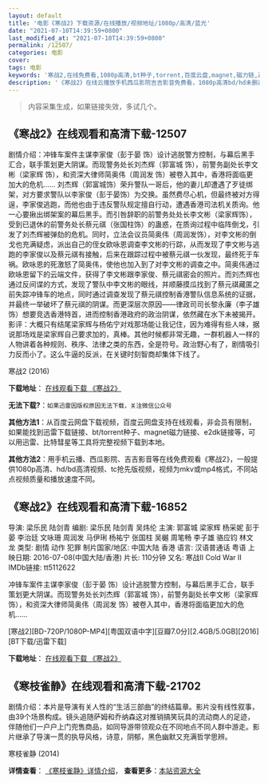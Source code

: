 ```yaml
---
layout: default
title: '电影《寒战2》下载资源/在线播放/视频地址/1080p/高清/蓝光'
date: "2021-07-10T14:39:59+0800"
last_modified_at: "2021-07-10T14:39:59+0800"
permalink: /12507/
categories: 电影
cover:
tags: 电影
keywords: '寒战2,在线免费看,1080p高清,bt种子,torrent,百度云盘,magnet,磁力链,迅雷下载资源'
description: '《寒战2》在线云播放手机西瓜影院吉吉影音免费看，1080p高清bd/hd未删减完整版和tc抢先枪版，mkv/mp4格式，附带bt/torrent种子、magnet/磁力链、百度云盘、网盘资源迅雷下载链接'
---
```


>内容采集生成，如果链接失效，多试几个。


## 《寒战2》在线观看和高清下载-12507

剧情介绍：冲锋车案件主谋李家俊（彭于晏 饰）设计逃脱警方控制，与幕后黑手汇合，联手策划更大阴谋。而现警务处长刘杰辉（郭富城 饰），前警务副处长李文彬（梁家辉 饰），和资深大律师简奥伟（周润发 饰）被卷入其中，香港将面临更加大的危机……  刘杰辉（郭富城饰）荣升警队一哥后，他的妻儿却遭遇了歹徒绑架，对方要求警队以李家俊（彭于晏饰）为交换。虽然费尽心机，但最终被对方得逞，李家俊逃跑，而他也由于违反警队规定擅自行动，遭遇香港司法机关质询。他一心要揪出绑架案的幕后黑手。而引咎辞职的前警务处处长李文彬（梁家辉饰），受到已退休的前警务处长蔡元祺（张国柱饰）的蛊惑，在质询过程中临阵倒戈，引发了刘杰辉被弹劾的危机。同时，立法会议员简奥伟（周润发饰），对李文彬的倒戈也充满疑虑，派出自己的侄女欧咏恩调查李文彬的行踪，从而发现了李文彬与逃跑的李家俊以及蔡元祺有接触，后来在跟踪过程中被蔡元祺一伙发现，最终死于车祸。欧咏恩的死激怒了简奥伟，使他也加入到了对李文彬的调查之中。简奥伟通过欧咏恩留下的云端文件，获得了李文彬跟李家俊、蔡元祺密会的照片。而刘杰辉也通过反间谍的方式，发现了警队中李文彬的眼线，并顺藤摸瓜找到了蔡元祺藏匿之前失踪冲锋车的地点，同时通过调查发现了蔡元祺控制香港警队信息系统的证据，并最终一举破坏了蔡元祺的阴谋。而更深层次原因——律政司司长黎永廉（李子雄饰）想要竞选香港特首，进而控制香港政府的政治阴谋，依然藏在水下未被揭开。 影评：大概只有结尾梁家辉与杨佑宁对戏那场能让我记住，因为难得有些人味，据说那场戏是梁家辉自己要求加的，真棒。其他时候都非常无趣，一群机器人一样的人物讲着各种规则、秩序、法律之类的东西，全是符号。政治野心有了，剧情吸引力反而小了。这么牛逼的反派，在关键时刻智商却集体下线了。


寒战2 (2016)

**下载地址**： [在线观看下载 《寒战2》](https://www.btbtdy.me/btdy/dy6144.html) 


**无法下载?**：`如果迅雷因版权原因无法下载，关注微信公众号 `

**其他方法1**：从百度云网盘下载视频，百度云网盘支持在线观看，非会员有限制，如果能找到迅雷下载链接、bt/torrent种子、magnet磁力链接、e2dk链接等，可以用迅雷、比特彗星等工具将完整视频下载到本地。

**其他方法2**：用手机云播、西瓜影院、吉吉影音等在线免费观看《寒战2》，一般提供1080p高清、hd/bd高清视频、tc抢先版视频，视频为mkv或mp4格式，不同站点视频质量和播放速度不同。


## 《寒战2》在线观看和高清下载-16852

导演: 梁乐民 陆剑青 编剧: 梁乐民 陆剑青 吴炜伦 主演: 郭富城 梁家辉 杨采妮 彭于晏 李治廷 文咏珊 周润发 马伊琍 杨祐宁 张国柱 吴樾 周笔畅 李子雄 骆应钧 林文龙 类型: 剧情 动作 犯罪 制片国家/地区: 中国大陆 香港 语言: 汉语普通话 粤语 上映日期: 2016-07-08(中国大陆/香港) 片长: 110分钟 又名: 寒战II Cold War Ⅱ IMDb链接: tt5112622

冲锋车案件主谋李家俊（彭于晏 饰）设计逃脱警方控制，与幕后黑手汇合，联手策划更大阴谋。而现警务处长刘杰辉（郭富城 饰），前警务副处长李文彬（梁家辉 饰），和资深大律师简奥伟（周润发 饰）被卷入其中，香港将面临更加大的危机……


[寒战2][BD-720P/1080P-MP4][粤国双语中字][豆瓣7.0分][2.4GB/5.0GB][2016][BT下载/迅雷下载]

**下载地址**： [在线观看下载 《寒战2》](https://www.btdx8.com/torrent/cold_war_2_2016.html) 


## 《寒枝雀静》在线观看和高清下载-21702

剧情介绍：本片是导演有关人性的“生活三部曲”的终结篇章。影片没有线性叙事，由39个场景构成。镜头追随萨姆和乔纳森这对推销搞笑玩具的流动商人的足迹，伴随他们一户户上门兜售商品，如同导游带领观众在不同地点不同人群中游走。影片继承了导演一贯的执导风格，诗意，阴郁，黑色幽默又充满哲学思辨。


寒枝雀静 (2014)

**详情查看**： [《寒枝雀静》详情介绍](/movie/21702/)， **查看更多**：[本站资源大全](/movie/t/all/)

